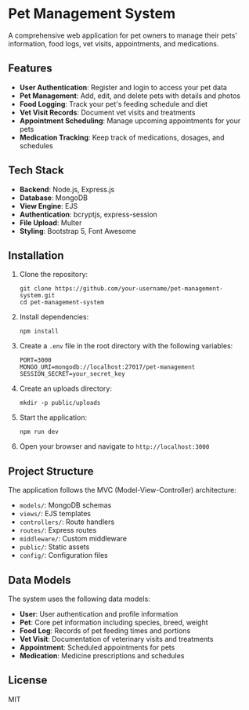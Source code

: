 # Pet Management System

A comprehensive web application for pet owners to manage their pets' information, food logs, vet visits, appointments, and medications.

## Features

- **User Authentication**: Register and login to access your pet data
- **Pet Management**: Add, edit, and delete pets with details and photos
- **Food Logging**: Track your pet's feeding schedule and diet
- **Vet Visit Records**: Document vet visits and treatments
- **Appointment Scheduling**: Manage upcoming appointments for your pets
- **Medication Tracking**: Keep track of medications, dosages, and schedules

## Tech Stack

- **Backend**: Node.js, Express.js
- **Database**: MongoDB
- **View Engine**: EJS
- **Authentication**: bcryptjs, express-session
- **File Upload**: Multer
- **Styling**: Bootstrap 5, Font Awesome

## Installation

1. Clone the repository:
   ```
   git clone https://github.com/your-username/pet-management-system.git
   cd pet-management-system
   ```

2. Install dependencies:
   ```
   npm install
   ```

3. Create a `.env` file in the root directory with the following variables:
   ```
   PORT=3000
   MONGO_URI=mongodb://localhost:27017/pet-management
   SESSION_SECRET=your_secret_key
   ```

4. Create an uploads directory:
   ```
   mkdir -p public/uploads
   ```

5. Start the application:
   ```
   npm run dev
   ```

6. Open your browser and navigate to `http://localhost:3000`

## Project Structure

The application follows the MVC (Model-View-Controller) architecture:

- `models/`: MongoDB schemas 
- `views/`: EJS templates
- `controllers/`: Route handlers
- `routes/`: Express routes
- `middleware/`: Custom middleware
- `public/`: Static assets
- `config/`: Configuration files

## Data Models

The system uses the following data models:

- **User**: User authentication and profile information
- **Pet**: Core pet information including species, breed, weight
- **Food Log**: Records of pet feeding times and portions
- **Vet Visit**: Documentation of veterinary visits and treatments
- **Appointment**: Scheduled appointments for pets
- **Medication**: Medicine prescriptions and schedules

## License

MIT